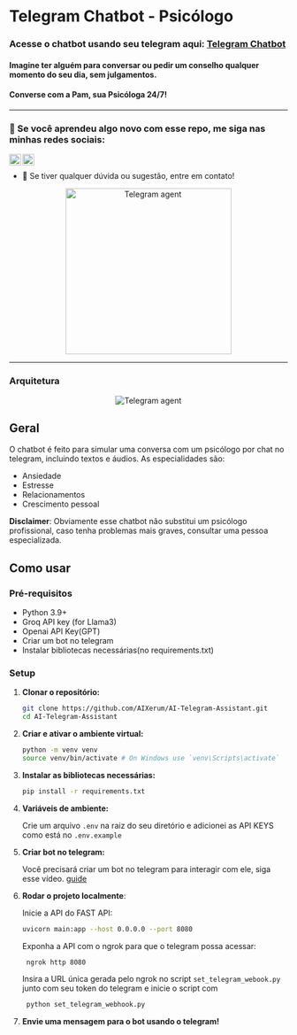 # Telegram Chatbot - Psicólogo

### Acesse o chatbot usando seu telegram aqui: [Telegram Chatbot](https://t.me/GregSchedulerAssistantBot)

#### Imagine ter alguém para conversar ou pedir um conselho qualquer momento do seu dia, sem julgamentos.
#### Converse com a Pam, sua Psicóloga 24/7!
----

### 🤝 Se você aprendeu algo novo com esse repo, me siga nas minhas redes sociais:

<a href="https://www.linkedin.com/in/edilsonsantosjr/"><img align="left" src="https://raw.githubusercontent.com/yushi1007/yushi1007/main/images/linkedin.svg" alt="Yu Shi | LinkedIn" width="21px"/></a>
<a href="https://www.instagram.com/edjr.ai?igsh=MWlmNm55dnRtbGoyeg%3D%3D&utm_source=qr"><img align="left" src="https://raw.githubusercontent.com/yushi1007/yushi1007/main/images/instagram.svg" alt="Yu Shi | Instagram" width="21px"/></a>
</br>
- 💬 Se tiver qualquer dúvida ou sugestão, entre em contato!
<p align="center">
  <img src="https://github.com/user-attachments/assets/4123a0a1-abd9-48ce-a2bc-85370c8e5c99" alt="Telegram agent" width="300">
</p>

---

### Arquitetura
<p align="center">
  <img src="https://github.com/user-attachments/assets/6e518fc8-9260-4de0-b47f-d85e7ead9ceb" alt="Telegram agent">
</p>

## Geral
O chatbot é feito para simular uma conversa com um psicólogo por chat no telegram, incluindo textos e áudios. As especialidades são:
- Ansiedade
- Estresse
- Relacionamentos
- Crescimento pessoal

**Disclaimer**: Obviamente esse chatbot não substitui um psicólogo profissional, caso tenha problemas mais graves, consultar uma pessoa especializada.

## Como usar

### Pré-requisitos

- Python 3.9+
- Groq API key (for Llama3)
- Openai API Key(GPT)
- Criar um bot no telegram
- Instalar bibliotecas necessárias(no requirements.txt)

### Setup

1. **Clonar o repositório:**

   ```sh
   git clone https://github.com/AIXerum/AI-Telegram-Assistant.git
   cd AI-Telegram-Assistant
   ```

2. **Criar e ativar o ambiente virtual:**

   ```sh
   python -m venv venv
   source venv/bin/activate # On Windows use `venv\Scripts\activate`
   ```

3. **Instalar as bibliotecas necessárias:**

   ```sh
   pip install -r requirements.txt
   ```

4. **Variáveis de ambiente:**

   Crie um arquivo `.env` na raiz do seu diretório e adicionei as API KEYS como está no `.env.example`

5. **Criar bot no telegram:**

    Você precisará criar um bot no telegram para interagir com ele, siga esse vídeo. [guide](https://www.youtube.com/watch?v=ozQfKhdNjJU)

6. **Rodar o projeto localmente**:
   
    Inicie a API do FAST API:
     ```bash
     uvicorn main:app --host 0.0.0.0 --port 8080
     ```
  
    Exponha a API com o ngrok para que o telegram possa acessar:
    ```bash
     ngrok http 8080
     ```
    Insira a URL única gerada pelo ngrok no script `set_telegram_webook.py` junto com seu token do telegram e inicie o script com
    ```bash
     python set_telegram_webhook.py
     ```
7. **Envie uma mensagem para o bot usando o telegram!**
  

